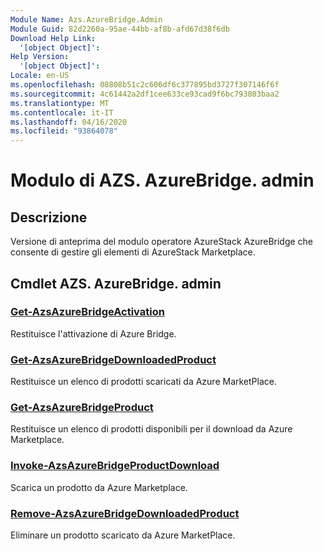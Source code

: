 ```yaml
---
Module Name: Azs.AzureBridge.Admin
Module Guid: 82d2260a-95ae-44bb-af8b-afd67d38f6db
Download Help Link:
  '[object Object]': 
Help Version:
  '[object Object]': 
Locale: en-US
ms.openlocfilehash: 08808b51c2c606df6c377895bd3727f307146f6f
ms.sourcegitcommit: 4c61442a2df1cee633ce93cad9f6bc793803baa2
ms.translationtype: MT
ms.contentlocale: it-IT
ms.lasthandoff: 04/16/2020
ms.locfileid: "93864078"
---
```

# Modulo di AZS. AzureBridge. admin
## Descrizione
Versione di anteprima del modulo operatore AzureStack AzureBridge che consente di gestire gli elementi di AzureStack Marketplace.

## Cmdlet AZS. AzureBridge. admin
### [Get-AzsAzureBridgeActivation](Get-AzsAzureBridgeActivation.md)
Restituisce l'attivazione di Azure Bridge.

### [Get-AzsAzureBridgeDownloadedProduct](Get-AzsAzureBridgeDownloadedProduct.md)
Restituisce un elenco di prodotti scaricati da Azure MarketPlace.

### [Get-AzsAzureBridgeProduct](Get-AzsAzureBridgeProduct.md)
Restituisce un elenco di prodotti disponibili per il download da Azure Marketplace.

### [Invoke-AzsAzureBridgeProductDownload](Invoke-AzsAzureBridgeProductDownload.md)
Scarica un prodotto da Azure Marketplace.

### [Remove-AzsAzureBridgeDownloadedProduct](Remove-AzsAzureBridgeDownloadedProduct.md)
Eliminare un prodotto scaricato da Azure MarketPlace.

